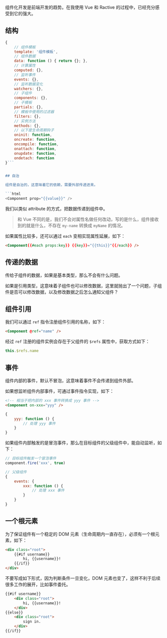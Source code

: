 组件化开发是前端开发的趋势。在我使用 Vue 和 Ractive 的过程中，已经充分感受到它的强大。

## 结构

```javascript
{ 
    // 组件模板 
    template: '组件模板', 
    // 组件数据 
    data: function () { return {}; }, 
    // 计算属性 
    computed: {},
    // 监听事件
    events: {},
    // 监听数据变化
    watchers: {}, 
    // 子组件 
    components: {}, 
    // 子模板 
    partials: {}, 
    // 模板中使用的过滤器 
    filters: {}, 
    // 实例方法 
    methods: {},
    // 以下是生命周期钩子
    oninit: function,
    oncreate: function, 
    oncompile: function, 
    onattach: function, 
    onupdate: function,     
    ondetach: function
}```


## 自治

组件是自治的，这意味着它的依赖，需要外部传递进来。

```html
<Component prop="{{value}}" />
```

我们以类似 attribute 的方式，把数据传递到组件中。

> 和 Vue 不同的是，我们不会对属性名做任何改动，写的是什么，组件接收到的就是什么，不存在 `my-name` 转换成 `myName` 的情况。

如果属性比较多，还可以通过 `each` 变相实现属性延展，如下：

```html
<Component{{#each props:key}} {{key}}="{{this}}"{{/each}} />
```

## 传递的数据

传给子组件的数据，如果是基本类型，那么不会有什么问题。

如果是引用类型，这意味着子组件也可以修改数据，这里就抛出了一个问题，子组件是否可以修改数据，以及修改数据之后怎么通知父组件？



## 组件引用

我们可以通过 `ref` 指令注册组件引用的名称，如下：

```html
<Component @ref="name" />
```

经过 `ref` 注册的组件实例会存在于父组件的 `$refs` 属性中，获取方式如下：

```javascript
this.$refs.name
```

## 事件

组件内部的事件，默认不冒泡，这意味着事件不会传递到组件外部。

如果想监听组件内部事件，可通过事件指令实现，如下：

```html
<!-- 相当于把内部的 xxx 事件转换成 yyy 事件 -->
<Component on-xxx="yyy" />
```

```javascript
{
    yyy: function () {
        // 处理 yyy 事件
    }
}
```

如果组件内部触发的是冒泡事件，那么在目标组件的父级组件中，能自动监听，如下：

```javascript
// 目标组件触发一个冒泡事件
component.fire('xxx', true)
```

```javascript
// 父级组件
{
    events: {
        xxx: function () {
            // 处理 xxx 事件
        }
    }
}
```
## 一个根元素

为了保证组件有一个稳定的 DOM 元素（生命周期内一直存在），必须有一个根元素，如下：

```html
<div class="root">   
    {{#if username}}        
        hi, {{username}}!
    {{/if}}
</div>
```

不要写成如下形式，因为判断条件一旦变化，DOM 元素也变了，这样不利于后续很多工作的展开，比如事件委托。

```html
{{#if username}}    
    <div class="root">        
        hi, {{username}}!    
    </div>
{{else}}    
    <div class="root">        
        sign in.    
    </div>
{{/if}}
```
